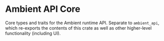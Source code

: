 # Ambient API Core

Core types and traits for the Ambient runtime API. Separate to `ambient_api`, which re-exports the contents of this crate as well as other higher-level functionality (including UI).
